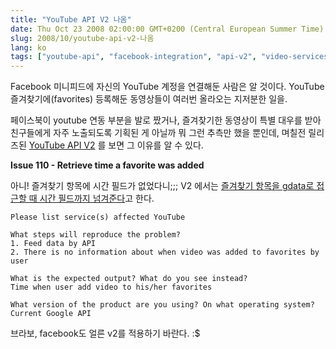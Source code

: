 ```yaml
---
title: "YouTube API V2 나옴"
date: Thu Oct 23 2008 02:00:00 GMT+0200 (Central European Summer Time)
slug: 2008/10/youtube-api-v2-나옴
lang: ko
tags: ["youtube-api", "facebook-integration", "api-v2", "video-services"]
---
```


Facebook 미니피드에 자신의 YouTube 계정을 연결해둔 사람은 알 것이다.
YouTube 즐겨찾기에(favorites) 등록해둔 동영상들이 여러번 올라오는 지저분한 일을.

페이스북이 youtube 연동 부분을 발로 짰거나, 즐겨찾기한 동영상이 특별 대우를 받아 친구들에게 자주 노출되도록 기획된 게 아닐까 뭐 그런 추측만 했을 뿐인데, 며칠전 릴리즈된 [YouTube API V2](http://apiblog.youtube.com/2008/10/ch-ch-ch-changes-versioning-geo-search.html) 를 보면 그 이유를 알 수 있다.

**Issue 110 - Retrieve time a favorite was added**

아니! 즐겨찾기 항목에 시간 필드가 없었다니;;;
V2 에서는 [즐겨찾기 항목을 gdata로 접근할 때 시간 필드까지 넘겨준다](http://code.google.com/p/gdata-issues/issues/detail?id=110)고 한다. 



```
Please list service(s) affected YouTube

What steps will reproduce the problem?
1. Feed data by API
2. There is no information about when video was added to favorites by user

What is the expected output? What do you see instead?
Time when user add video to his/her favorites 

What version of the product are you using? On what operating system?
Current Google API
```



브라보, facebook도 얼른 v2를 적용하기 바란다. :$
